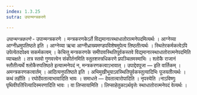 ```yaml
---
index: 1.3.25
sutra: उपान्मन्त्रकरणे

---
```

_उपान्मन्त्रकरणे_ - उपान्मन्त्रकरणे । मन्त्रकरणकेऽर्ते विद्यमानात्स्थाधातोरात्मनेपदमित्यर्थः । आग्नेय्या आग्नीध्रमुपतिष्ठते इति । आग्नेय्या ऋचा आग्नीध्राख्यमण्डपविशेषमुपेत्य तिष्ठतीत्यर्थः । स्थितेरकर्मकत्वेऽपि उपेत्येतदपेक्ष्य सकर्मकत्वम् । केचित्तु मन्त्रकरणके समीपावस्थितिपूर्वकस्तवे विद्यमानात्स्थाधातोरात्मनेपदमिति व्याचक्षते । तत्र स्तवो गुणवत्त्वेन संकीर्तनमिति स्तुतशस्त्रधिकरणे प्रपञ्चितमस्माभिः । श्लोकै राजानं स्तौतीत्यर्थे श्लोकैरुपतिष्ठते इत्यात्मनेपदं न, मन्त्रकरणकत्वाऽभावात् । उपाद्देवपूजा —  इति वार्तिकम् । अमन्त्रकरणकत्वार्तम् । आदित्यनुपतिष्ठते इति । अभिमुखीभूयाऽवस्थितिपूर्वकस्तुत्यादिभिः पूजयतीत्यर्थः । कथं तर्हीति । रघोर्देवतात्वाभावादिति भावः । समाधत्ते —  देवतात्वारोपादिति । नृपस्येति ।नाऽविष्णुः पृथिवीपति॑रित्यादिस्मरणादिति भावः । वा लिप्सायामिति । लिप्साहेतुकाऽर्थवृत्तेः स्थाधातोरात्मनेपदं वेत्यर्थः ।